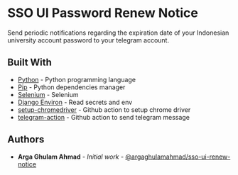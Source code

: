 # SSO UI Password Renew Notice

Send periodic notifications regarding the expiration date of your Indonesian university account password to your telegram account.

## Built With

* [Python](https://www.python.org/) - Python programming language
* [Pip](https://pip.pypa.io/en/stable/) - Python dependencies manager
* [Selenium](https://github.com/SeleniumHQ/selenium) - Selenium
* [Django Environ](https://github.com/joke2k/django-environ) - Read secrets and env
* [setup-chromedriver](https://github.com/nanasess/setup-chromedriver) - Github action to setup chrome driver
* [telegram-action](https://github.com/appleboy/telegram-action) - Github action to send telegram message

## Authors

* **Arga Ghulam Ahmad** - *Initial work* - [@argaghulamahmad/sso-ui-renew-notice](https://github.com/argaghulamahmad/sso-ui-renew-notice)